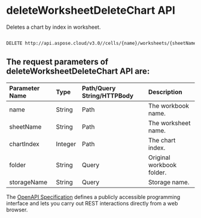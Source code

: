 # **deleteWorksheetDeleteChart API**

Deletes a chart by index in worksheet. 

```bash

DELETE http://api.aspose.cloud/v3.0//cells/{name}/worksheets/{sheetName}/charts/{chartIndex}

```

## The request parameters of **deleteWorksheetDeleteChart** API are: 

| Parameter Name | Type | Path/Query String/HTTPBody | Description | 
| :- | :- | :- |:- | 
|name|String|Path|The workbook name.|
|sheetName|String|Path|The worksheet name.|
|chartIndex|Integer|Path|The chart index.|
|folder|String|Query|Original workbook folder.|
|storageName|String|Query|Storage name.|


The [OpenAPI Specification](https://reference.aspose.cloud/cells/#/ChartsController/DeleteWorksheetDeleteChart) defines a publicly accessible programming interface and lets you carry out REST interactions directly from a web browser.
